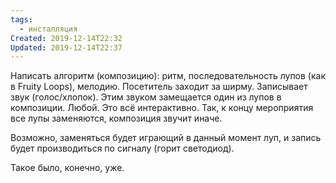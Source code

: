 ```yaml
---
tags:
  - инсталляция
Created: 2019-12-14T22:32
Updated: 2019-12-14T22:37
---
```

Написать алгоритм (композицию): ритм, последовательность лупов (как в Fruity Loops), мелодию. Посетитель заходит за ширму. Записывает звук (голос/хлопок). Этим звуком замещается один из лупов в композиции. Любой. Это всё интерактивно. Так, к концу мероприятия все лупы заменяются, композиция звучит иначе.

Возможно, заменяться будет играющий в данный момент луп, и запись будет производиться по сигналу (горит светодиод).

Такое было, конечно, уже.